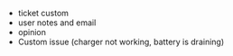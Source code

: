- ticket custom 
- user notes and email
- opinion
- Custom issue (charger not working, battery is draining)